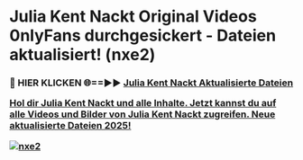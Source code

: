 # Julia Kent Nackt Original Videos 0nlyFans durchgesickert - Dateien aktualisiert! (nxe2)

<h3>🔴 HIER KLICKEN 🌐==►► <a href="https://tinyurl.com/h6vf6nb8" rel="nofollow">Julia Kent Nackt Aktualisierte Dateien

Hol dir Julia Kent Nackt und alle Inhalte. Jetzt kannst du auf alle Videos und Bilder von Julia Kent Nackt zugreifen. Neue aktualisierte Dateien 2025!

[![nxe2](https://i.imgur.com/sD4kR3V.gif)](https://tinyurl.com/h6vf6nb8)
